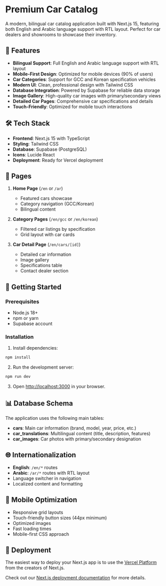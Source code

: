 # Premium Car Catalog

A modern, bilingual car catalog application built with Next.js 15, featuring both English and Arabic language support with RTL layout. Perfect for car dealers and showrooms to showcase their inventory.

## 🚗 Features

- **Bilingual Support**: Full English and Arabic language support with RTL layout
- **Mobile-First Design**: Optimized for mobile devices (90% of users)
- **Car Categories**: Support for GCC and Korean specification vehicles
- **Modern UI**: Clean, professional design with Tailwind CSS
- **Database Integration**: Powered by Supabase for reliable data storage
- **Image Gallery**: High-quality car images with primary/secondary views
- **Detailed Car Pages**: Comprehensive car specifications and details
- **Touch-Friendly**: Optimized for mobile touch interactions

## 🛠 Tech Stack

- **Frontend**: Next.js 15 with TypeScript
- **Styling**: Tailwind CSS
- **Database**: Supabase (PostgreSQL)
- **Icons**: Lucide React
- **Deployment**: Ready for Vercel deployment

## 📱 Pages

1. **Home Page** (`/en` or `/ar`)
   - Featured cars showcase
   - Category navigation (GCC/Korean)
   - Bilingual content

2. **Category Pages** (`/en/gcc` or `/en/korean`)
   - Filtered car listings by specification
   - Grid layout with car cards

3. **Car Detail Page** (`/en/cars/[id]`)
   - Detailed car information
   - Image gallery
   - Specifications table
   - Contact dealer section

## 🚀 Getting Started

### Prerequisites

- Node.js 18+
- npm or yarn
- Supabase account

### Installation

1. Install dependencies:
```bash
npm install
```

2. Run the development server:
```bash
npm run dev
```

3. Open [http://localhost:3000](http://localhost:3000) in your browser.

## 📊 Database Schema

The application uses the following main tables:

- **cars**: Main car information (brand, model, year, price, etc.)
- **car_translations**: Multilingual content (title, description, features)
- **car_images**: Car photos with primary/secondary designation

## 🌐 Internationalization

- **English**: `/en/*` routes
- **Arabic**: `/ar/*` routes with RTL layout
- Language switcher in navigation
- Localized content and formatting

## 📱 Mobile Optimization

- Responsive grid layouts
- Touch-friendly button sizes (44px minimum)
- Optimized images
- Fast loading times
- Mobile-first CSS approach

## 🚀 Deployment

The easiest way to deploy your Next.js app is to use the [Vercel Platform](https://vercel.com/new?utm_medium=default-template&filter=next.js&utm_source=create-next-app&utm_campaign=create-next-app-readme) from the creators of Next.js.

Check out our [Next.js deployment documentation](https://nextjs.org/docs/app/building-your-application/deploying) for more details.
